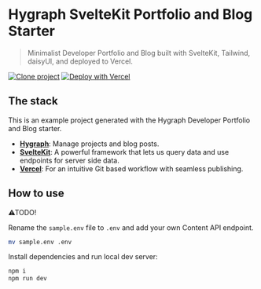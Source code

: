 # Hygraph SvelteKit Portfolio and Blog Starter

> Minimalist Developer Portfolio and Blog built with SvelteKit,
> Tailwind, daisyUI, and deployed to Vercel.

[![Clone project](https://hygraph.com/button)](https://app.hygraph.com/clone/77e3a126472d443bad40b9e4cac85243?name=Developer%20Portfolio%20%26%20Blog)
[![Deploy with Vercel](https://vercel.com/button)](https://vercel.com/new/clone?repository-url=https://github.com/spences10/developer-portfolio-and-blog&env=HYGRAPH_ENDPOINT)

## The stack

This is an example project generated with the Hygraph Developer
Portfolio and Blog starter.

- **[Hygraph](https://hygraph.com)**: Manage projects and blog
  posts.
- **[SvelteKit](https://kit.svelte.dev/)**: A powerful framework that
  lets us query data and use endpoints for server side data.
- **[Vercel](https://www.vercel.com/)**: For an intuitive Git based
  workflow with seamless publishing.

## How to use

⚠TODO!

Rename the `sample.env` file to `.env` and add your own Content API
endpoint.

```bash
mv sample.env .env
```

Install dependencies and run local dev server:

```bash
npm i
npm run dev
```
